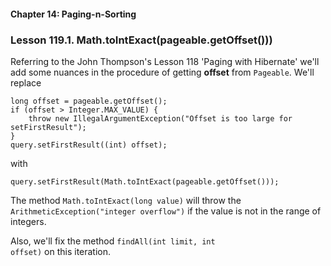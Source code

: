 #### Chapter 14: Paging-n-Sorting
###  Lesson 119.1. Math.toIntExact(pageable.getOffset()))


Referring to the John Thompson's Lesson 118 'Paging with Hibernate'
we'll add some nuances in the procedure of getting  <b>offset</b> from <code>Pageable</code>.
We'll replace

    long offset = pageable.getOffset();
    if (offset > Integer.MAX_VALUE) {
        throw new IllegalArgumentException("Offset is too large for setFirstResult");
    }
    query.setFirstResult((int) offset);
    
with

    query.setFirstResult(Math.toIntExact(pageable.getOffset()));

 The method <code>Math.toIntExact(long value)</code> will throw the 
 <code>ArithmeticException("integer overflow")</code> if the value is not in the range of integers.

Also, we'll fix the method <code>findAll(int limit, int offset)</code> on this iteration.